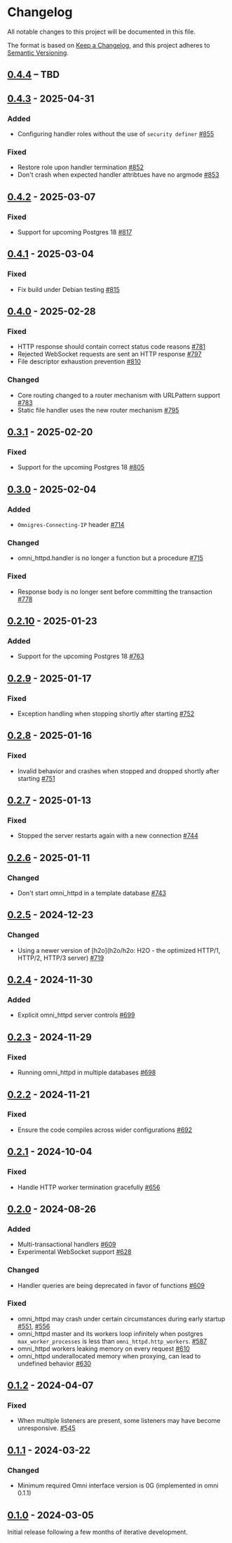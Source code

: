 # Changelog

All notable changes to this project will be documented in this file.

The format is based on [Keep a Changelog](https://keepachangelog.com/en/1.0.0/), and this project adheres
to [Semantic Versioning](https://semver.org/spec/v2.0.0.html).

## [0.4.4] – TBD

## [0.4.3] - 2025-04-31

### Added

* Configuring handler roles without the use of `security definer` [#855](https://github.com/omnigres/omnigres/pull/855)

### Fixed

* Restore role upon handler termination [#852](https://github.com/omnigres/omnigres/pull/852)
* Don't crash when expected handler attribtues have no argmode [#853](https://github.com/omnigres/omnigres/pull/853)

## [0.4.2] - 2025-03-07

### Fixed

* Support for upcoming Postgres 18 [#817](https://github.com/omnigres/omnigres/pull/817)

## [0.4.1] - 2025-03-04

### Fixed

* Fix build under Debian testing [#815](https://github.com/omnigres/omnigres/pull/815)

## [0.4.0] - 2025-02-28

### Fixed

* HTTP response should contain correct status code reasons [#781](https://github.com/omnigres/omnigres/pull/781)
* Rejected WebSocket requests are sent an HTTP response [#797](https://github.com/omnigres/omnigres/pull/797)
* File descriptor exhaustion prevention [#810](https://github.com/omnigres/omnigres/pull/810)

### Changed

* Core routing changed to a router mechanism with URLPattern support [#783](https://github.com/omnigres/omnigres/pull/783)
* Static file handler uses the new router mechanism [#795](https://github.com/omnigres/omnigres/pull/795)

## [0.3.1] - 2025-02-20

### Fixed

* Support for the upcoming Postgres 18 [#805](https://github.com/omnigres/omnigres/pull/805)

## [0.3.0] - 2025-02-04

### Added

* `Omnigres-Connecting-IP` header [#714](https://github.com/omnigres/omnigres/pull/714)

### Changed

* omni_httpd.handler is no longer a function but a procedure [#715](https://github.com/omnigres/omnigres/pull/715)

### Fixed

* Response body is no longer sent before committing the transaction [#778](https://github.com/omnigres/omnigres/pull/778)

## [0.2.10] - 2025-01-23

### Added

* Support for the upcoming Postgres 18 [#763](https://github.com/omnigres/omnigres/pull/763)

## [0.2.9] - 2025-01-17

### Fixed

* Exception handling when stopping shortly after starting [#752](https://github.com/omnigres/omnigres/pull/752)

## [0.2.8] - 2025-01-16

### Fixed

* Invalid behavior and crashes when stopped and dropped shortly after starting [#751](https://github.com/omnigres/omnigres/pull/751)

## [0.2.7] - 2025-01-13

### Fixed

* Stopped the server restarts again with a new connection [#744](https://github.com/omnigres/omnigres/pull/744)

## [0.2.6] - 2025-01-11

### Changed

* Don't start omni_httpd in a template database [#743](https://github.com/omnigres/omnigres/pull/743)

## [0.2.5] - 2024-12-23

### Changed

* Using a newer version of [h2o](h2o/h2o: H2O - the optimized HTTP/1, HTTP/2, HTTP/3
  server) [#719](https://github.com/omnigres/omnigres/pull/719)

## [0.2.4] - 2024-11-30

### Added

* Explicit omni_httpd server controls [#699](https://github.com/omnigres/omnigres/pull/699)

## [0.2.3] - 2024-11-29

### Fixed

* Running omni_httpd in multiple databases [#698](https://github.com/omnigres/omnigres/pull/698)

## [0.2.2] - 2024-11-21

### Fixed

* Ensure the code compiles across wider configurations [#692](https://github.com/omnigres/omnigres/pull/692)

## [0.2.1] - 2024-10-04

### Fixed

* Handle HTTP worker termination gracefully [#656](https://github.com/omnigres/omnigres/pull/656)

## [0.2.0] - 2024-08-26

### Added

* Multi-transactional handlers [#609](https://github.com/omnigres/omnigres/pull/556)
* Experimental WebSocket support [#628](https://github.com/omnigres/omnigres/pull/628)

### Changed

* Handler queries are being deprecated in favor of functions [#609](https://github.com/omnigres/omnigres/pull/556)

### Fixed

* omni_httpd may crash under certain circumstances during early
  startup [#551](https://github.com/omnigres/omnigres/pull/551), [#556](https://github.com/omnigres/omnigres/pull/556)
* omni_httpd master and its workers loop infinitely when postgres `max_worker_processes` is less than `omni_httpd.http_workers`.
  [#587](https://github.com/omnigres/omnigres/pull/587)
* omni_httpd workers leaking memory on every request [#610](https://github.com/omnigres/omnigres/pull/610)
* omni_httpd underallocated memory when proxying, can lead to undefined
  behavior [#630](https://github.com/omnigres/omnigres/pull/630)

## [0.1.2] - 2024-04-07

### Fixed

* When multiple listeners are present, some listeners may have become
  unresponsive. [#545](https://github.com/omnigres/omnigres/pull/545)

## [0.1.1] - 2024-03-22

### Changed

* Minimum required Omni interface version is 0G (implemented in omni 0.1.1)

## [0.1.0] - 2024-03-05

Initial release following a few months of iterative development.

[Unreleased]: https://github.com/omnigres/omnigres/commits/next/omni_httpd

[0.1.0]: [https://github.com/omnigres/omnigres/pull/511]

[0.1.1]: [https://github.com/omnigres/omnigres/pull/522]

[0.1.2]: [https://github.com/omnigres/omnigres/pull/544]

[0.2.0]: [https://github.com/omnigres/omnigres/pull/550]

[0.2.1]: [https://github.com/omnigres/omnigres/pull/657]

[0.2.2]: [https://github.com/omnigres/omnigres/pull/692]

[0.2.3]: [https://github.com/omnigres/omnigres/pull/698]

[0.2.4]: [https://github.com/omnigres/omnigres/pull/699]

[0.2.5]: [https://github.com/omnigres/omnigres/pull/719]

[0.2.6]: [https://github.com/omnigres/omnigres/pull/743]

[0.2.7]: [https://github.com/omnigres/omnigres/pull/744]

[0.2.8]: [https://github.com/omnigres/omnigres/pull/751]

[0.2.9]: [https://github.com/omnigres/omnigres/pull/752]

[0.2.10]: [https://github.com/omnigres/omnigres/pull/763]

[0.3.0]: [https://github.com/omnigres/omnigres/pull/713]

[0.3.1]: [https://github.com/omnigres/omnigres/pull/805]

[0.4.0]: [https://github.com/omnigres/omnigres/pull/780]

[0.4.1]: [https://github.com/omnigres/omnigres/pull/815]

[0.4.2]: [https://github.com/omnigres/omnigres/pull/817]

[0.4.3]: [https://github.com/omnigres/omnigres/pull/851]

[0.4.4]: [https://github.com/omnigres/omnigres/pull/862]
